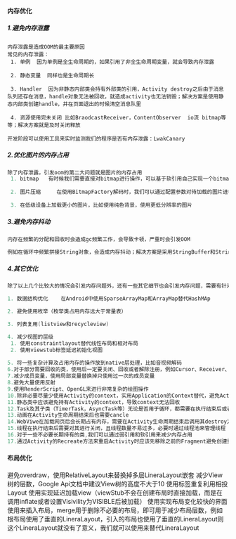 #### 内存优化

##### 1.避免内存泄露

```undefined
内存泄露是造成OOM的最主要原因
常见的内存泄露：
 1. 单例  因为单例是全生命周期的，如果引用了非全生命周期变量，就会导致内存泄露

 2. 静态变量  同样也是生命周期长

 3. Handler  因为非静态内部类会持有外部类的引用，Activity destroy之后由于消息队列还存在消息，handle对象无法被回收，就造成activity也无法销毁；解决方案是使用静态内部类创建handle，并在页面退出的时候清空消息队里

 4. 资源使用完未关闭 比如BraodcastReceiver，ContentObserver  io流 bitmap等等；解决方案就是及时关闭释放

开发阶段可以使用工具来实时监测我们的程序是否有内存泄露：LwakCanary
```

##### 2.优化图片的内存占用

```dart
除了内存泄露，引发oom的第二大问题就是图片的内存占用
 1. bitmap   有时候我们需要直接对bitmap进行操作，可以基于软引用自己实现一个bitmap缓存池，这样对于同一个图片，bitmap对象会重复使用（例如默认图）；这也是glide内部的做法；我们在使用context.getResources().getDrawable获取图片时，系统内部也维持了一个bitmap缓存池(由算法处理，一般是lru算法)
 
 2. 图片压缩     在使用BitmapFactory解码时，我们可以通过配置参数对待加载的图片进行调整，一般有降低分辨率、改变加载模式(ARGB_8888==>RGB565)等
 
 3. 在低级设备上加载更小的图片，比如使用纯色背景，使用更低分辨率的图片
```

##### 3.避免内存抖动

```dart
内存在频繁的分配和回收时会造成gc频繁工作，会导致卡顿，严重时会引发OOM

例如在循环中频繁拼接String对象，会造成内存抖动；解决方案是采用StringBuffer和StringBuilder
```

##### 4.其它优化

```java
除了以上几个比较大的情况会引发内存问题外，还有一些其它细节也会引发内存问题，需要有针对性的优化

1. 数据结构优化    在Android中使用SparseArrayMap和ArrayMap替代HashMAp

2. 避免使用枚举（枚举类占用内存远大于常量表）

3. 列表复用(listview和recycleview)

4. 减少视图的层级
 1. 使用constraintlayout替代线性布局和相对布局
 2. 使用viewstub标签延迟初始化视图
 
5. 将一些复杂计算及占用内存的操作放到native层处理，比如音视频解码
6.对于部分需要回收的类，使用后一定要关闭、回收或者解除注册，例如Cursor、Receiver、Sensor、File、IO等对象
7.减少成员变量，使用局部变量替换掉只使用过一次的成员变量
8.避免大量使用反射
9.使用RenderScript、OpenGL来进行非常复杂的绘图操作
10.除非必要尽量少使用Activity的context，实用Application的Context替代，避免Activity被其他类持有造成无法回收从而导致内存泄漏
11.静态类中应该避免持有Activity的context，导致context无法回收
12.Task及其子类（TimerTask，AsyncTask等）无论是否用于循环，都需要在执行结束后或者Activity生命周期结束后被Cancle掉,否则会造成内存泄漏
13.动画在Activity生命周期结束后也需要cancle
14.WebViwe在加载网页后会长期占有内存，需要在Activity生命周期结束后调用其destroy方法来进行销毁
15.线程在执行结束后需要对其进行关闭，且线程数量不易过多，必要时通过线程池来管理线程
16.对于一些不必要长期持有的类,我们可以通过弱引用和软引用来减少内存占用
17.通过Activity的Recreate方法来重启Activity时应该先移除之前的Fragment避免创建重复的Fragment导致内存泄漏使用较少的工具类尽量使用单例模式,少用static类,以减少不必要的类加载
```



#### 布局优化

避免overdraw，使用RelativeLayout来替换掉多层LineraLayout嵌套
减少View树的层数，Google Api文档中建议View树的高度不大于10
使用<include>标签重复利用相投Layout
使用<viewStub>实现延迟加载view（viewStub不会在创建布局时直接加载，而是在调用inflate或者设置Visivility为VISIBLE后被加载）
使用<SurfaceView>实现布局变化较快的界面
使用<merge>来插入布局，merge用于删除不必要的布局，即可用于减少布局层数，例如根布局使用了垂直的LineraLayout，引入的布局也使用了垂直的LineraLayout则这个LineraLayout就没有了意义，我们就可以使用<merge>来替代LineraLayout








